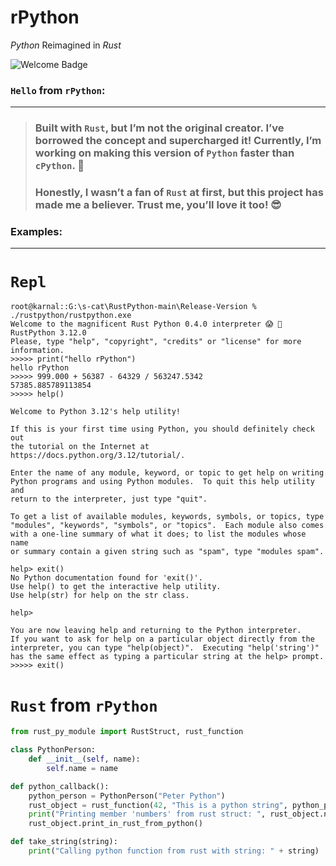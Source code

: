 <p align="center">
  <h1>rPython</h1>
  <p><i>Python</i> Reimagined in <i>Rust</i></p>
  <img src="https://img.shields.io/badge/rPython-Python_Reimagined_in_Rust-red?style=for-the-badge" alt="Welcome Badge">
</p>

### `Hello` from `rPython`:
--------------------------

> ### Built with `Rust`, but I’m not the original creator. I’ve borrowed the concept and supercharged it! Currently, I’m working on making this version of `Python` faster than `cPython`. 🚀
> ### Honestly, I wasn’t a fan of `Rust` at first, but this project has made me a believer. Trust me, you’ll love it too! 😎

### Examples:
-------------

# `Repl`

```shell
root@karnal::G:\s-cat\RustPython-main\Release-Version % ./rustpython/rustpython.exe
Welcome to the magnificent Rust Python 0.4.0 interpreter 😱 🖖
RustPython 3.12.0
Please, type "help", "copyright", "credits" or "license" for more information.
>>>>> print("hello rPython")
hello rPython
>>>>> 999.000 + 56387 - 64329 / 563247.5342
57385.885789113854
>>>>> help()

Welcome to Python 3.12's help utility!

If this is your first time using Python, you should definitely check out
the tutorial on the Internet at https://docs.python.org/3.12/tutorial/.

Enter the name of any module, keyword, or topic to get help on writing
Python programs and using Python modules.  To quit this help utility and
return to the interpreter, just type "quit".

To get a list of available modules, keywords, symbols, or topics, type
"modules", "keywords", "symbols", or "topics".  Each module also comes
with a one-line summary of what it does; to list the modules whose name
or summary contain a given string such as "spam", type "modules spam".

help> exit()
No Python documentation found for 'exit()'.
Use help() to get the interactive help utility.
Use help(str) for help on the str class.

help>

You are now leaving help and returning to the Python interpreter.
If you want to ask for help on a particular object directly from the
interpreter, you can type "help(object)".  Executing "help('string')"
has the same effect as typing a particular string at the help> prompt.
>>>>> exit()
```

# `Rust` from `rPython`
```python
from rust_py_module import RustStruct, rust_function

class PythonPerson:
    def __init__(self, name):
        self.name = name

def python_callback():
    python_person = PythonPerson("Peter Python")
    rust_object = rust_function(42, "This is a python string", python_person)
    print("Printing member 'numbers' from rust struct: ", rust_object.numbers)
    rust_object.print_in_rust_from_python()

def take_string(string):
    print("Calling python function from rust with string: " + string)

```

